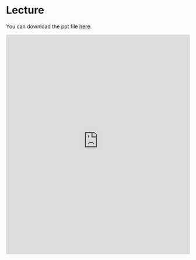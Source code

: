 # Lecture

You can download the ppt file [here](https://thelogicalgrammar.github.io/ESSLLI22_langevo/Lecture4.pptx).

<iframe src='https://thelogicalgrammar.github.io/ESSLLI22_langevo/Lecture4.pdf' width='100%' height='600px' frameborder='0'>